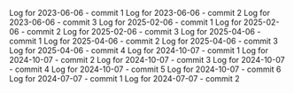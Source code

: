 Log for 2023-06-06 - commit 1
Log for 2023-06-06 - commit 2
Log for 2023-06-06 - commit 3
Log for 2025-02-06 - commit 1
Log for 2025-02-06 - commit 2
Log for 2025-02-06 - commit 3
Log for 2025-04-06 - commit 1
Log for 2025-04-06 - commit 2
Log for 2025-04-06 - commit 3
Log for 2025-04-06 - commit 4
Log for 2024-10-07 - commit 1
Log for 2024-10-07 - commit 2
Log for 2024-10-07 - commit 3
Log for 2024-10-07 - commit 4
Log for 2024-10-07 - commit 5
Log for 2024-10-07 - commit 6
Log for 2024-07-07 - commit 1
Log for 2024-07-07 - commit 2
